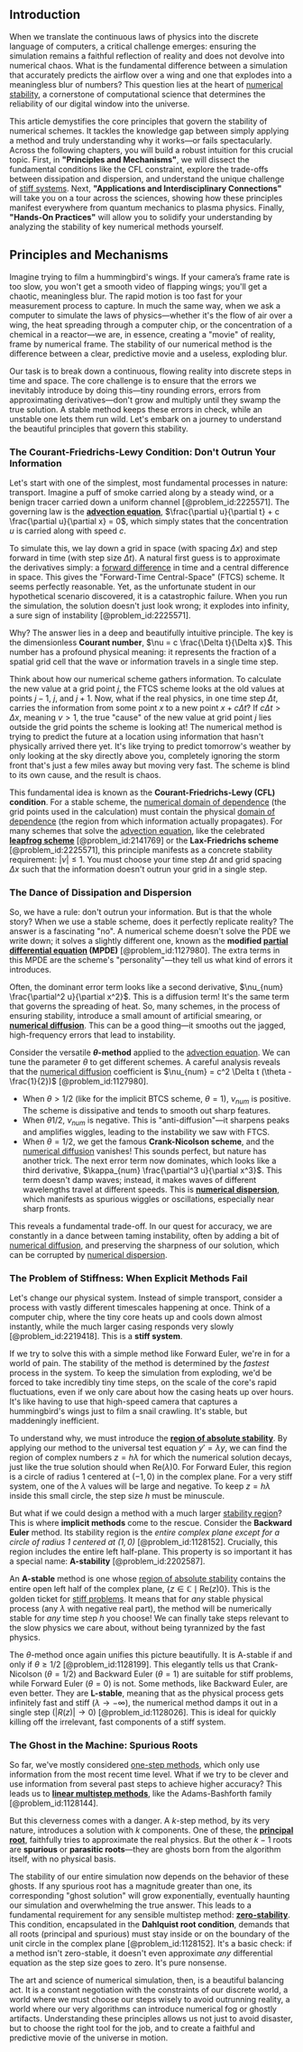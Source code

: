 ## Introduction
When we translate the continuous laws of physics into the discrete language of computers, a critical challenge emerges: ensuring the simulation remains a faithful reflection of reality and does not devolve into numerical chaos. What is the fundamental difference between a simulation that accurately predicts the airflow over a wing and one that explodes into a meaningless blur of numbers? This question lies at the heart of [numerical stability](@article_id:146056), a cornerstone of computational science that determines the reliability of our digital window into the universe.

This article demystifies the core principles that govern the stability of numerical schemes. It tackles the knowledge gap between simply applying a method and truly understanding why it works—or fails spectacularly. Across the following chapters, you will build a robust intuition for this crucial topic. First, in **"Principles and Mechanisms"**, we will dissect the fundamental conditions like the CFL constraint, explore the trade-offs between dissipation and dispersion, and understand the unique challenge of [stiff systems](@article_id:145527). Next, **"Applications and Interdisciplinary Connections"** will take you on a tour across the sciences, showing how these principles manifest everywhere from quantum mechanics to plasma physics. Finally, **"Hands-On Practices"** will allow you to solidify your understanding by analyzing the stability of key numerical methods yourself.

## Principles and Mechanisms

Imagine trying to film a hummingbird's wings. If your camera’s frame rate is too slow, you won't get a smooth video of flapping wings; you'll get a chaotic, meaningless blur. The rapid motion is too fast for your measurement process to capture. In much the same way, when we ask a computer to simulate the laws of physics—whether it's the flow of air over a wing, the heat spreading through a computer chip, or the concentration of a chemical in a reactor—we are, in essence, creating a "movie" of reality, frame by numerical frame. The stability of our numerical method is the difference between a clear, predictive movie and a useless, exploding blur.

Our task is to break down a continuous, flowing reality into discrete steps in time and space. The core challenge is to ensure that the errors we inevitably introduce by doing this—tiny rounding errors, errors from approximating derivatives—don't grow and multiply until they swamp the true solution. A stable method keeps these errors in check, while an unstable one lets them run wild. Let's embark on a journey to understand the beautiful principles that govern this stability.

### The Courant-Friedrichs-Lewy Condition: Don't Outrun Your Information

Let's start with one of the simplest, most fundamental processes in nature: transport. Imagine a puff of smoke carried along by a steady wind, or a benign tracer carried down a uniform channel [@problem_id:2225571]. The governing law is the **[advection equation](@article_id:144375)**, $\frac{\partial u}{\partial t} + c \frac{\partial u}{\partial x} = 0$, which simply states that the concentration $u$ is carried along with speed $c$.

To simulate this, we lay down a grid in space (with spacing $\Delta x$) and step forward in time (with step size $\Delta t$). A natural first guess is to approximate the derivatives simply: a [forward difference](@article_id:173335) in time and a central difference in space. This gives the "Forward-Time Central-Space" (FTCS) scheme. It seems perfectly reasonable. Yet, as the unfortunate student in our hypothetical scenario discovered, it is a catastrophic failure. When you run the simulation, the solution doesn't just look wrong; it explodes into infinity, a sure sign of instability [@problem_id:2225571].

Why? The answer lies in a deep and beautifully intuitive principle. The key is the dimensionless **Courant number**, $\nu = c \frac{\Delta t}{\Delta x}$. This number has a profound physical meaning: it represents the fraction of a spatial grid cell that the wave or information travels in a single time step.

Think about how our numerical scheme gathers information. To calculate the new value at a grid point $j$, the FTCS scheme looks at the old values at points $j-1$, $j$, and $j+1$. Now, what if the real physics, in one time step $\Delta t$, carries the information from some point $x$ to a new point $x + c\Delta t$? If $c\Delta t > \Delta x$, meaning $\nu > 1$, the true "cause" of the new value at grid point $j$ lies outside the grid points the scheme is looking at! The numerical method is trying to predict the future at a location using information that hasn't physically arrived there yet. It's like trying to predict tomorrow's weather by only looking at the sky directly above you, completely ignoring the storm front that's just a few miles away but moving very fast. The scheme is blind to its own cause, and the result is chaos.

This fundamental idea is known as the **Courant-Friedrichs-Lewy (CFL) condition**. For a stable scheme, the [numerical domain of dependence](@article_id:162818) (the grid points used in the calculation) must contain the physical [domain of dependence](@article_id:135887) (the region from which information actually propagates). For many schemes that solve the [advection equation](@article_id:144375), like the celebrated **[leapfrog scheme](@article_id:162968)** [@problem_id:2141769] or the **Lax-Friedrichs scheme** [@problem_id:2225571], this principle manifests as a concrete stability requirement: $|\nu| \le 1$. You must choose your time step $\Delta t$ and grid spacing $\Delta x$ such that the information doesn't outrun your grid in a single step.

### The Dance of Dissipation and Dispersion

So, we have a rule: don't outrun your information. But is that the whole story? When we use a stable scheme, does it perfectly replicate reality? The answer is a fascinating "no". A numerical scheme doesn't solve the PDE we write down; it solves a slightly different one, known as the **modified [partial differential equation](@article_id:140838) (MPDE)** [@problem_id:1127980]. The extra terms in this MPDE are the scheme's "personality"—they tell us what kind of errors it introduces.

Often, the dominant error term looks like a second derivative, $\nu_{num} \frac{\partial^2 u}{\partial x^2}$. This is a diffusion term! It's the same term that governs the spreading of heat. So, many schemes, in the process of ensuring stability, introduce a small amount of artificial smearing, or **[numerical diffusion](@article_id:135806)**. This can be a good thing—it smooths out the jagged, high-frequency errors that lead to instability.

Consider the versatile **$\theta$-method** applied to the [advection equation](@article_id:144375). We can tune the parameter $\theta$ to get different schemes. A careful analysis reveals that the [numerical diffusion](@article_id:135806) coefficient is $\nu_{num} = c^2 \Delta t (\theta - \frac{1}{2})$ [@problem_id:1127980].
*   When $\theta > 1/2$ (like for the implicit BTCS scheme, $\theta=1$), $\nu_{num}$ is positive. The scheme is dissipative and tends to smooth out sharp features.
*   When $\theta  1/2$, $\nu_{num}$ is negative. This is "anti-diffusion"—it sharpens peaks and amplifies wiggles, leading to the instability we saw with FTCS.
*   When $\theta = 1/2$, we get the famous **Crank-Nicolson scheme**, and the [numerical diffusion](@article_id:135806) vanishes! This sounds perfect, but nature has another trick. The next error term now dominates, which looks like a third derivative, $\kappa_{num} \frac{\partial^3 u}{\partial x^3}$. This term doesn't damp waves; instead, it makes waves of different wavelengths travel at different speeds. This is **[numerical dispersion](@article_id:144874)**, which manifests as spurious wiggles or oscillations, especially near sharp fronts.

This reveals a fundamental trade-off. In our quest for accuracy, we are constantly in a dance between taming instability, often by adding a bit of [numerical diffusion](@article_id:135806), and preserving the sharpness of our solution, which can be corrupted by [numerical dispersion](@article_id:144874).

### The Problem of Stiffness: When Explicit Methods Fail

Let's change our physical system. Instead of simple transport, consider a process with vastly different timescales happening at once. Think of a computer chip, where the tiny core heats up and cools down almost instantly, while the much larger casing responds very slowly [@problem_id:2219418]. This is a **stiff system**.

If we try to solve this with a simple method like Forward Euler, we're in for a world of pain. The stability of the method is determined by the *fastest* process in the system. To keep the simulation from exploding, we'd be forced to take incredibly tiny time steps, on the scale of the core's rapid fluctuations, even if we only care about how the casing heats up over hours. It's like having to use that high-speed camera that captures a hummingbird's wings just to film a snail crawling. It's stable, but maddeningly inefficient.

To understand why, we must introduce the **[region of absolute stability](@article_id:170990)**. By applying our method to the universal test equation $y' = \lambda y$, we can find the region of complex numbers $z = h\lambda$ for which the numerical solution decays, just like the true solution should when $\text{Re}(\lambda)  0$. For Forward Euler, this region is a circle of radius 1 centered at $(-1, 0)$ in the complex plane. For a very stiff system, one of the $\lambda$ values will be large and negative. To keep $z = h\lambda$ inside this small circle, the step size $h$ must be minuscule.

But what if we could design a method with a much larger [stability region](@article_id:178043)? This is where **implicit methods** come to the rescue. Consider the **Backward Euler** method. Its stability region is the *entire complex plane except for a circle of radius 1 centered at $(1, 0)$* [@problem_id:1128152]. Crucially, this region includes the entire left half-plane. This property is so important it has a special name: **A-stability** [@problem_id:2202587].

An **A-stable** method is one whose [region of absolute stability](@article_id:170990) contains the entire open left half of the complex plane, $\{z \in \mathbb{C} \mid \text{Re}(z)  0\}$. This is the golden ticket for [stiff problems](@article_id:141649). It means that for *any* stable physical process (any $\lambda$ with negative real part), the method will be numerically stable for *any* time step $h$ you choose! We can finally take steps relevant to the slow physics we care about, without being tyrannized by the fast physics.

The $\theta$-method once again unifies this picture beautifully. It is A-stable if and only if $\theta \ge 1/2$ [@problem_id:1128199]. This elegantly tells us that Crank-Nicolson ($\theta=1/2$) and Backward Euler ($\theta=1$) are suitable for stiff problems, while Forward Euler ($\theta=0$) is not. Some methods, like Backward Euler, are even better. They are **L-stable**, meaning that as the physical process gets infinitely fast and stiff ($\lambda \to -\infty$), the numerical method damps it out in a single step ($|R(z)| \to 0$) [@problem_id:1128026]. This is ideal for quickly killing off the irrelevant, fast components of a stiff system.

### The Ghost in the Machine: Spurious Roots

So far, we've mostly considered [one-step methods](@article_id:635704), which only use information from the most recent time level. What if we try to be clever and use information from several past steps to achieve higher accuracy? This leads us to **[linear multistep methods](@article_id:139034)**, like the Adams-Bashforth family [@problem_id:1128144].

But this cleverness comes with a danger. A $k$-step method, by its very nature, introduces a solution with $k$ components. One of these, the **[principal root](@article_id:163917)**, faithfully tries to approximate the real physics. But the other $k-1$ roots are **spurious** or **parasitic roots**—they are ghosts born from the algorithm itself, with no physical basis.

The stability of our entire simulation now depends on the behavior of these ghosts. If any spurious root has a magnitude greater than one, its corresponding "ghost solution" will grow exponentially, eventually haunting our simulation and overwhelming the true answer. This leads to a fundamental requirement for any sensible multistep method: **[zero-stability](@article_id:178055)**. This condition, encapsulated in the **Dahlquist root condition**, demands that all roots (principal and spurious) must stay inside or on the boundary of the unit circle in the complex plane [@problem_id:1128152]. It's a basic check: if a method isn't zero-stable, it doesn't even approximate *any* differential equation as the step size goes to zero. It's pure nonsense.

The art and science of numerical simulation, then, is a beautiful balancing act. It is a constant negotiation with the constraints of our discrete world, a world where we must choose our steps wisely to avoid outrunning reality, a world where our very algorithms can introduce numerical fog or ghostly artifacts. Understanding these principles allows us not just to avoid disaster, but to choose the right tool for the job, and to create a faithful and predictive movie of the universe in motion.